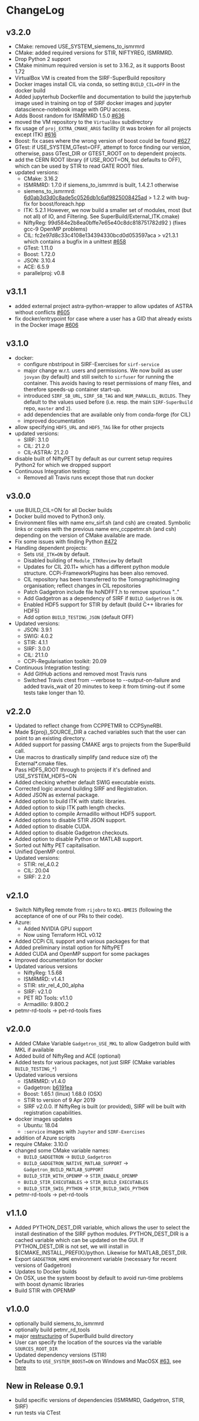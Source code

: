 # ChangeLog
## v3.2.0
- CMake: removed USE_SYSTEM_siemens_to_ismrmrd
- CMake: added required versions for STIR, NIFTYREG, ISMRMRD.
- Drop Python 2 support
- CMake minimum required version is set to 3.16.2, as it supports Boost 1.72
- VirtualBox VM is created from the SIRF-SuperBuild repository
- Docker images install CIL via conda, so setting `BUILD_CIL=OFF` in the docker build
- Added jupyterhub Dockerfile and documentation to build the jupyterhub image used in training on top of SIRF docker images and jupyter datascience-notebook image with GPU access.
- Adds Boost random for ISMRMRD 1.5.0 [#636](https://github.com/SyneRBI/SIRF-SuperBuild/issues/636)
- moved the VM repository to the `VirtualBox` subdirectory
- fix usage of `proj_EXTRA_CMAKE_ARGS` facility (it was broken for all projects except ITK) [#616](https://github.com/SyneRBI/SIRF-SuperBuild/issues/616)
- Boost: fix cases where the wrong version of boost could be found [#627](https://github.com/SyneRBI/SIRF-SuperBuild/issues/627)
- GTest: if USE_SYSTEM_GTest=OFF, attempt to force finding our version, otherwise, pass GTest_DIR or GTEST_ROOT on to dependent projects.
- add the CERN ROOT library (if USE_ROOT=ON, but defaults to OFF), which can be used by STIR to read GATE ROOT files.
- updated versions:
  - CMake: 3.16.2
  - ISMRMRD: 1.7.0 if siemens_to_ismrmrd is built, 1.4.2.1 otherwise
  - siemens_to_ismrmrd: [6d0ab3d3d0c8ade5c0526db1c6af9825008425ad](https://github.com/ismrmrd/siemens_to_ismrmrd/commit/6d0ab3d3d0c8ade5c0526db1c6af9825008425ad) > 1.2.2 with bug-fix for boost/foreach.hpp
  - ITK: 5.2.1 However, we now build a smaller set of modules,
     most (but not all) of IO, and Filtering. See SuperBuild/External_ITK.cmake)
  - NiftyReg: 99d584e2b8ea0bffe7e65e40c8dc818751782d92 ) (fixes gcc-9 OpenMP problems)
  - CIL: fc2e97d8c33c4108e134394330bcd0d053597aca > v21.3.1  which contains a bugfix in a unittest [#658](https://github.com/SyneRBI/SIRF-SuperBuild/issues/658)
  - GTest: 1.11.0
  - Boost: 1.72.0
  - JSON: 3.10.4
  - ACE: 6.5.9
  - parallelproj: v0.8

## v3.1.1

- added external project astra-python-wrapper to allow updates of ASTRA without conflicts [#605](https://github.com/SyneRBI/SIRF-SuperBuild/issues/605)
- fix docker/entrypoint for case where a user has a GID that already exists in the Docker image [#606](https://github.com/SyneRBI/SIRF-SuperBuild/issues/606)

## v3.1.0
- docker:
  - configure nbstripout in SIRF-Exercises for `sirf-service`
  - major change w.r.t. users and permissions. We now build as user `jovyan` (by default)
    and still switch to `sirfuser` for running the container. This avoids having to
    reset permissions of many files, and therefore speeds-up container start-up.
  - introduced `SIRF_SB_URL`, `SIRF_SB_TAG` and `NUM_PARALLEL_BUILDS`. They default to the
    values used before (i.e. resp. the main `SIRF-SuperBuild` repo, `master` and `2`).
  - add dependencies that are available only from conda-forge (for CIL)
  - improved documentation
- allow specifying `HDF5_URL` and `HDF5_TAG` like for other projects
- updated versions:
  - SIRF: 3.1.0
  - CIL: 21.2.0
  - CIL-ASTRA: 21.2.0
- disable built of NiftyPET by default as our current setup  requires Python2 for which we dropped support
- Continuous Integration testing:
    - Removed all Travis runs except those that run docker

## v3.0.0
- use BUILD_CIL=ON for all Docker builds
- Docker build moved to Python3 only.
- Environment files with name env_sirf.sh (and csh) are created. Symbolic links or copies with the previous name env_ccppetmr.sh (and csh) depending on the version of CMake available are made.
- Fix some issues with finding Python [#472](https://github.com/SyneRBI/SIRF-SuperBuild/issues/472)
- Handling dependent projects:
    - Sets `USE_ITK=ON` by default.
    - Disabled building of `Module_ITKReview` by default
    - Updates for CIL 20.11+ which has a different python module structure. CCPi-FrameworkPlugins has been also removed.
    - CIL repository has been transferred to the TomographicImaging organisation; reflect changes in CIL repositories
    - Patch Gadgetron include file hoNDFFT.h to remove spurious ".."
    - Add Gadgetron as a dependency of SIRF if `BUILD_Gadgetron` is `ON`.
    - Enabled HDF5 support for STIR by default (build C++ libraries for HDF5)
    - Add option `BUILD_TESTING_JSON` (default OFF)
- Updated versions:
   - JSON: 3.9.1
   - SWIG: 4.0.2
   - STIR: 4.1.1
   - SIRF: 3.0.0
   - CIL: 21.1.0
   - CCPi-Regularisation toolkit: 20.09
- Continuous Integration testing:
    - Add GitHub actions and removed most Travis runs
    - Switched Travis ctest from --verbose to --output-on-failure and added travis_wait of 20 minutes to keep it from timing-out if some tests take longer than 10.

## v2.2.0
- Updated to reflect change from CCPPETMR to CCPSyneRBI.
- Made ${proj}_SOURCE_DIR a cached variables such that the user can point to an existing directory.
- Added support for passing CMAKE args to projects from the SuperBuild call.
- Use macros to drastically simplify (and reduce size of) the External*.cmake files.
- Pass HDF5_ROOT through to projects if it's defined and USE_SYSTEM_HDF5=ON
- Added checking whether default SWIG executable exists.
- Corrected logic around building SIRF and Registration.
- Added JSON as external package.
- Added option to build ITK with static libraries.
- Added option to skip ITK path length checks.
- Added option to compile Armadillo without HDF5 support.
- Added options to disable STIR JSON support.
- Added option to disable CUDA.
- Added option to disable Gadgetron checkouts.
- Added option to disable Python or MATLAB support.
- Sorted out Nifty PET capitalisation.
- Unified OpenMP control.
- Updated versions:
   - STIR: rel_4.0.2
   - CIL:  20.04
   - SIRF: 2.2.0

## v2.1.0
- Switch NiftyReg remote from `rijobro` to `KCL-BMEIS` (following the acceptance of one of our PRs to their code).
- Azure:
    - Added NVIDIA GPU support
    - Now using Terraform HCL v0.12
- Added CCPi CIL support and various packages for that
- Added preliminary install option for NiftyPET
- Added CUDA and OpenMP support for some packages
- Improved documentation for docker
- Updated various versions
    - NiftyReg: 1.5.68
    - ISMRMRD: v1.4.1
    - STIR: stir_rel_4_00_alpha
    - SIRF: v2.1.0
    - PET RD Tools: v1.1.0
    - Armadillo: 9.800.2
- petmr-rd-tools -> pet-rd-tools fixes

## v2.0.0
- Added CMake Variable `Gadgetron_USE_MKL` to allow Gadgetron build with MKL if available
- Added build of NiftyReg and ACE (optional)
- Added tests for various packages, not just SIRF (CMake variables `BUILD_TESTING_*`)
- Updated various versions
    - ISMRMRD: v1.4.0
    - Gadgetron: [b6191ea](https://github.com/gadgetron/gadgetron/commit/b6191eaaa72ccca6c6a5fe4c0fa3319694f512ab)
    - Boost: 1.65.1 (linux) 1.68.0 (OSX)
    - STIR to version of 9 Apr 2019
    - SIRF v2.0.0. If NiftyReg is built (or provided), SIRF will be built with registration capabilities.
- docker images updates
  - Ubuntu: 18.04
  - `:service` images with `Jupyter` and `SIRF-Exercises`
- addition of Azure scripts
- require CMake: 3.10.0
- changed some CMake variable names:
   - `BUILD_GADGETRON` -> `BUILD_Gadgetron`
   - `BUILD_GADGETRON_NATIVE_MATLAB_SUPPORT` -> `Gadgetron_BUILD_MATLAB_SUPPORT`
   - `BUILD_STIR_WITH_OPENMP` -> `STIR_ENABLE_OPENMP`
   - `BUILD_STIR_EXECUTABLES` -> `STIR_BUILD_EXECUTABLES`
   - `BUILD_STIR_SWIG_PYTHON` -> `STIR_BUILD_SWIG_PYTHON`
- petmr-rd-tools -> pet-rd-tools

## v1.1.0

- Added PYTHON_DEST_DIR variable, which allows the user to select the install destination of the SIRF python modules. PYTHON_DEST_DIR is a cached variable which can be updated on the GUI. If PYTHON_DEST_DIR is not set, we will install in ${CMAKE_INSTALL_PREFIX}/python. Likewise for MATLAB_DEST_DIR.
- Export `GADGETRON_HOME` environment variable (necessary for recent versions of Gadgetron)
- Updates to Docker builds
- On OSX, use the system boost by default to avoid run-time problems with boost dynamic libraries
- Build STIR with OPENMP

## v1.0.0

 - optionally build siemens_to_ismrmrd
 - optionally build petmr_rd_tools
 - major [restructuring](https://github.com/CCPPETMR/SIRF-SuperBuild/issues/16#issuecomment-360772097) of SuperBuild build directory
 - User can specify the location of the sources via the variable `SOURCES_ROOT_DIR`
 - Updated dependency versions (STIR)
 - Defaults to `USE_SYSTEM_BOOST=ON` on Windows and MacOSX [#63](https://github.com/CCPPETMR/SIRF-SuperBuild/issues/63), see [here](https://github.com/CCPPETMR/SIRF/wiki/SIRF-SuperBuild-on-MacOS#2-boost-)

## New in Release 0.9.1

- build specific versions of dependencies (ISMRMRD, Gadgetron, STIR, SIRF)
- run tests via CTest

